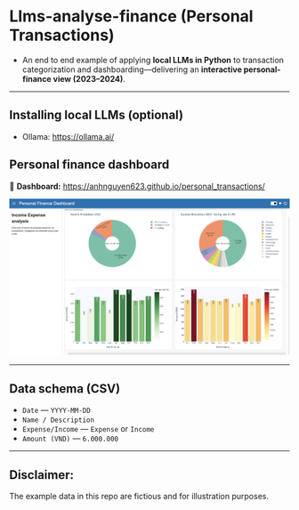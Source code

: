 # Llms-analyse-finance (Personal Transactions)

- An end to end example of applying **local LLMs in Python** to transaction categorization and dashboarding—delivering an **interactive personal-finance view (2023–2024)**.
---

## Installing local LLMs (optional)
- Ollama: https://ollama.ai/  

## Personal finance dashboard
🔗 **Dashboard:** https://anhnguyen623.github.io/personal_transactions/

[![Open the Personal Finance Dashboard](docs/dashboard.png)](https://anhnguyen623.github.io/personal_transactions/)

---

## Data schema (CSV)
- `Date` — `YYYY-MM-DD`
- `Name / Description`
- `Expense/Income` — `Expense` or `Income`
- `Amount (VND)` —  `6.000.000`

---

## Disclaimer:
The example data in this repo are fictious and for illustration purposes.
